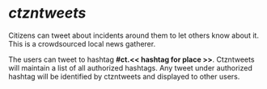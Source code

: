 _ctzntweets_
==========

Citizens can tweet about incidents around them to let others know about it.  This is a crowdsourced local news gatherer.

The users can tweet to hashtag **#ct.<< hashtag for place >>**.  Ctzntweets will maintain a list of all authorized hashtags.  Any tweet under authorized hashtag will be identified by ctzntweets and displayed to other users.

